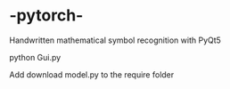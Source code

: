 # -pytorch-
Handwritten mathematical symbol recognition with PyQt5


python Gui.py


Add download model.py to the require folder
